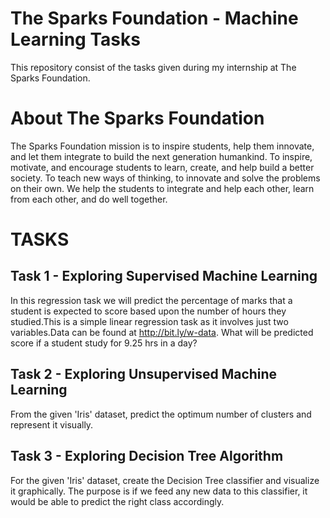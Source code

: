 # The Sparks Foundation - Machine Learning Tasks
This repository consist of the tasks given during my internship at The Sparks Foundation.

# About The Sparks Foundation
The Sparks Foundation mission is to inspire students, help them innovate, and let them integrate to build the next generation humankind. To inspire, motivate, and encourage students to learn, create, and help build a better society. To teach new ways of thinking, to innovate and solve the problems on their own. We help the students to integrate and help each other, learn from each other, and do well together.

# TASKS
## Task 1 - Exploring Supervised Machine Learning
In this regression task we will predict the percentage of marks that a student is expected to score based upon the number of hours they studied.This is a simple linear regression task as it involves just two variables.Data can be found at http://bit.ly/w-data. What will be predicted score if a student study for 9.25 hrs in a day? 

## Task 2 - Exploring Unsupervised Machine Learning
From the given 'Iris' dataset, predict the optimum number of clusters and represent it visually.

## Task 3 - Exploring Decision Tree Algorithm
For the given 'Iris' dataset, create the Decision Tree classifier and visualize it graphically. 
The purpose is if we feed any new data to this classifier, it would be able to predict the right class accordingly.
